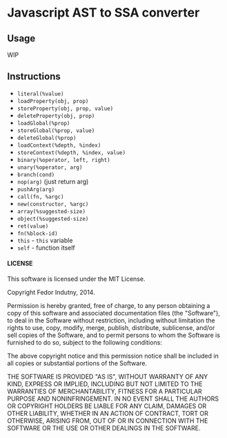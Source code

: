 # Javascript AST to SSA converter

## Usage

WIP

## Instructions

* `literal(%value)`
* `loadProperty(obj, prop)`
* `storeProperty(obj, prop, value)`
* `deleteProperty(obj, prop)`
* `loadGlobal(%prop)`
* `storeGlobal(%prop, value)`
* `deleteGlobal(%prop)`
* `loadContext(%depth, %index)`
* `storeContext(%depth, %index, value)`
* `binary(%operator, left, right)`
* `unary(%operator, arg)`
* `branch(cond)`
* `nop(arg)` (just return arg)
* `pushArg(arg)`
* `call(fn, %argc)`
* `new(constructor, %argc)`
* `array(%suggested-size)`
* `object(%suggested-size)`
* `ret(value)`
* `fn(%block-id)`
* `this` - `this` variable
* `self` - function itself

#### LICENSE

This software is licensed under the MIT License.

Copyright Fedor Indutny, 2014.

Permission is hereby granted, free of charge, to any person obtaining a
copy of this software and associated documentation files (the
"Software"), to deal in the Software without restriction, including
without limitation the rights to use, copy, modify, merge, publish,
distribute, sublicense, and/or sell copies of the Software, and to permit
persons to whom the Software is furnished to do so, subject to the
following conditions:

The above copyright notice and this permission notice shall be included
in all copies or substantial portions of the Software.

THE SOFTWARE IS PROVIDED "AS IS", WITHOUT WARRANTY OF ANY KIND, EXPRESS
OR IMPLIED, INCLUDING BUT NOT LIMITED TO THE WARRANTIES OF
MERCHANTABILITY, FITNESS FOR A PARTICULAR PURPOSE AND NONINFRINGEMENT. IN
NO EVENT SHALL THE AUTHORS OR COPYRIGHT HOLDERS BE LIABLE FOR ANY CLAIM,
DAMAGES OR OTHER LIABILITY, WHETHER IN AN ACTION OF CONTRACT, TORT OR
OTHERWISE, ARISING FROM, OUT OF OR IN CONNECTION WITH THE SOFTWARE OR THE
USE OR OTHER DEALINGS IN THE SOFTWARE.
